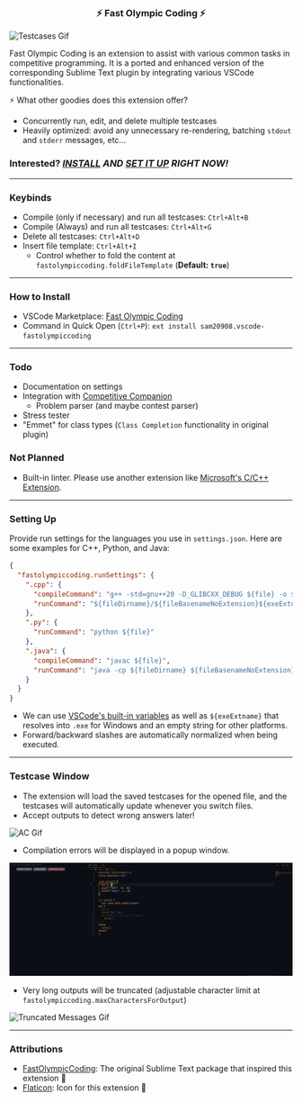 <h3 align="center">⚡ Fast Olympic Coding ⚡</h3>

![Testcases Gif](media/demo.gif)

Fast Olympic Coding is an extension to assist with various common tasks in competitive programming. It is a ported and enhanced version of the corresponding Sublime Text plugin by integrating various VSCode functionalities.

⚡ What other goodies does this extension offer?
  - Concurrently run, edit, and delete multiple testcases
  - Heavily optimized: avoid any unnecessary re-rendering, batching `stdout` and `stderr` messages, etc...

### Interested? _[INSTALL](#how-to-install) AND [SET IT UP](#setting-up) RIGHT NOW!_

---

### Keybinds
- Compile (only if necessary) and run all testcases: `Ctrl+Alt+B`
- Compile (Always) and run all testcases: `Ctrl+Alt+G`
- Delete all testcases: `Ctrl+Alt+D`
- Insert file template: `Ctrl+Alt+I`
  - Control whether to fold the content at `fastolympiccoding.foldFileTemplate` (**Default: `true`**)

---

### How to Install
- VSCode Marketplace: [Fast Olympic Coding](https://marketplace.visualstudio.com/items?itemName=sam20908.vscode-fastolympiccoding)
- Command in Quick Open (`Ctrl+P`): `ext install sam20908.vscode-fastolympiccoding`

---

### Todo
- Documentation on settings
- Integration with [Competitive Companion](https://github.com/jmerle/competitive-companion)
  - Problem parser (and maybe contest parser)
- Stress tester
- "Emmet" for class types (`Class Completion` functionality in original plugin)

### Not Planned
- Built-in linter. Please use another extension like [Microsoft's C/C++ Extension](https://marketplace.visualstudio.com/items?itemName=ms-vscode.cpptools).

---

### Setting Up
Provide run settings for the languages you use in `settings.json`. Here are some examples for C++, Python, and Java:
```json
{
  "fastolympiccoding.runSettings": {
    ".cpp": {
      "compileCommand": "g++ -std=gnu++20 -D_GLIBCXX_DEBUG ${file} -o ${fileDirname}/${fileBasenameNoExtension}${exeExtname} -fdiagnostics-color=always",
      "runCommand": "${fileDirname}/${fileBasenameNoExtension}${exeExtname}"
    },
    ".py": {
      "runCommand": "python ${file}"
    },
    ".java": {
      "compileCommand": "javac ${file}",
      "runCommand": "java -cp ${fileDirname} ${fileBasenameNoExtension}"
    }
  }
}
```

- We can use [VSCode's built-in variables](https://code.visualstudio.com/docs/editor/variables-reference) as well as `${exeExtname}` that resolves into `.exe` for Windows and an empty string for other platforms. 
- Forward/backward slashes are automatically normalized when being executed.

---

### Testcase Window
- The extension will load the saved testcases for the opened file, and the testcases will automatically update whenever you switch files.
- Accept outputs to detect wrong answers later!

![AC Gif](media/ac.gif)

- Compilation errors will be displayed in a popup window.

![Compile Error Gif](media/compile_error.gif)

- Very long outputs will be truncated (adjustable character limit at `fastolympiccoding.maxCharactersForOutput`)

![Truncated Messages Gif](media/truncated_messages.gif)

---

### Attributions

- [FastOlympicCoding](https://github.com/Jatana/FastOlympicCoding): The original Sublime Text package that inspired this extension 💖
- [Flaticon](https://www.flaticon.com/): Icon for this extension 💖